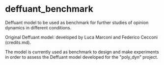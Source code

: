 # deffuant_benchmark
Deffuant model to be used as benchmark for further studies of opinion dynamics in different conditions.

Original Deffuant model: developed by Luca Marconi and Federico Cecconi (credits.md).

The model is currently used as benchmark to design and make experiments in order to assess the Deffuant model developed for the "poly_dyn" project.
